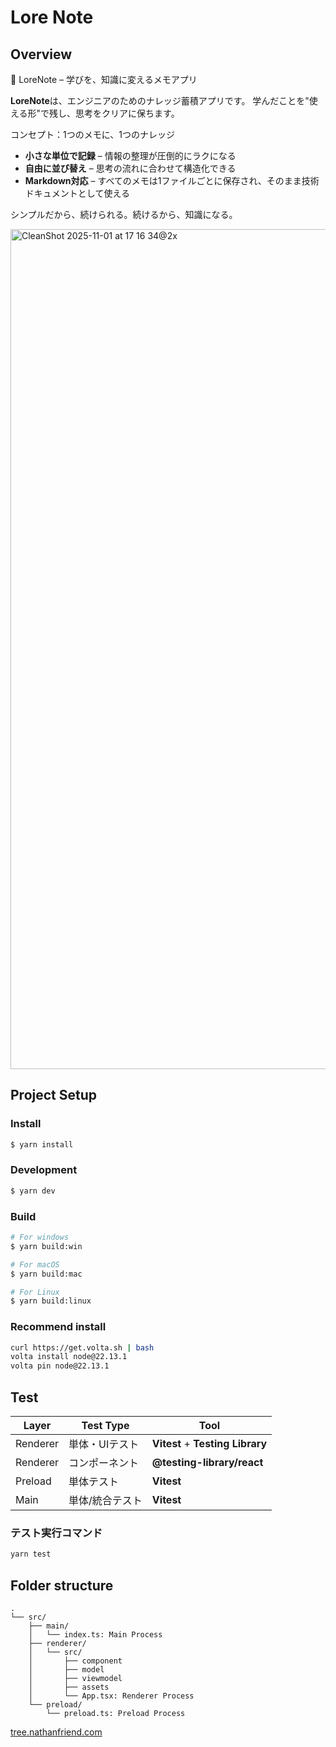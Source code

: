 # Lore Note

## Overview

📘 LoreNote – 学びを、知識に変えるメモアプリ

**LoreNote**は、エンジニアのためのナレッジ蓄積アプリです。
学んだことを"使える形"で残し、思考をクリアに保ちます。

コンセプト：1つのメモに、1つのナレッジ

- **小さな単位で記録** – 情報の整理が圧倒的にラクになる
- **自由に並び替え** – 思考の流れに合わせて構造化できる
- **Markdown対応** – すべてのメモは1ファイルごとに保存され、そのまま技術ドキュメントとして使える

シンプルだから、続けられる。続けるから、知識になる。

<img width="1804" height="1344" alt="CleanShot 2025-11-01 at 17 16 34@2x" src="https://github.com/user-attachments/assets/2b88dffa-f7ee-4f92-8ecd-ba2992d3a958" />


## Project Setup

### Install

```bash
$ yarn install
```

### Development

```bash
$ yarn dev
```

### Build

```bash
# For windows
$ yarn build:win

# For macOS
$ yarn build:mac

# For Linux
$ yarn build:linux
```

### Recommend install

```bash
curl https://get.volta.sh | bash
volta install node@22.13.1
volta pin node@22.13.1
```

## Test

| Layer    | Test Type       | Tool                             |
| -------- | --------------- | -------------------------------- |
| Renderer | 単体・UIテスト  | **Vitest** + **Testing Library** |
| Renderer | コンポーネント  | **@testing-library/react**       |
| Preload  | 単体テスト      | **Vitest**                       |
| Main     | 単体/統合テスト | **Vitest**                       |

### テスト実行コマンド

```bash
yarn test
```

## Folder structure

```
.
└── src/
    ├── main/
    │   └── index.ts: Main Process
    ├── renderer/
    │   └── src/
    │       ├── component
    │       ├── model
    │       ├── viewmodel
    │       ├── assets
    │       └── App.tsx: Renderer Process
    └── preload/
        └── preload.ts: Preload Process
```

[tree.nathanfriend.com
](<https://tree.nathanfriend.com/?s=(%27options!(%27fancy3~fullPath!false~trailingSlash3~rootDot3)~5(%275%27src-main0Main2r6-*src4component48view8assets4App.tsx7R62preload0Preload9%27)~version!%271%27)*%20%20-9*0-*index.ts72%20Process-3!true4-**5source!6enderer7%3A%208model49%5Cn%01987654320-*>)
